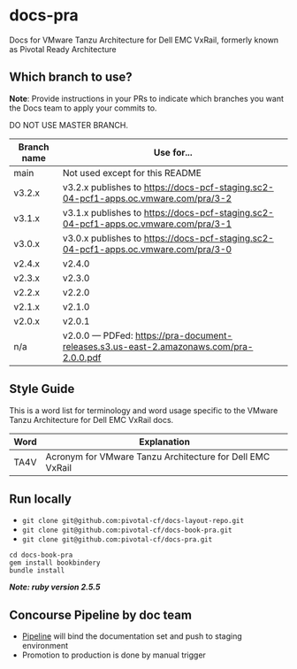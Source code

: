 docs-pra
==========

Docs for VMware Tanzu Architecture for Dell EMC VxRail, formerly known as Pivotal Ready Architecture 

## Which branch to use?

**Note**: Provide instructions in your PRs to indicate which branches you want the Docs team to apply your commits to.

DO NOT USE MASTER BRANCH.

| Branch name | Use for... |
|-------------| -------|
| main        | Not used except for this README |
| v3.2.x      | v3.2.x publishes to https://docs-pcf-staging.sc2-04-pcf1-apps.oc.vmware.com/pra/3-2 |
| v3.1.x      | v3.1.x publishes to https://docs-pcf-staging.sc2-04-pcf1-apps.oc.vmware.com/pra/3-1 |
| v3.0.x      | v3.0.x publishes to https://docs-pcf-staging.sc2-04-pcf1-apps.oc.vmware.com/pra/3-0 |
| v2.4.x      | v2.4.0 |
| v2.3.x      | v2.3.0 |
| v2.2.x      | v2.2.0 |
| v2.1.x      | v2.1.0 |
| v2.0.x      | v2.0.1 |
| n/a         | v2.0.0 — PDFed: https://pra-document-releases.s3.us-east-2.amazonaws.com/pra-2.0.0.pdf |

## Style Guide

This is a word list for terminology and word usage specific to the VMware Tanzu Architecture for Dell EMC VxRail docs.

| Word | Explanation |
|------|-------------|
| TA4V | Acronym for VMware Tanzu Architecture for Dell EMC VxRail |


## Run locally

* ```git clone git@github.com:pivotal-cf/docs-layout-repo.git```
* ```git clone git@github.com:pivotal-cf/docs-book-pra.git```
* ```git clone git@github.com:pivotal-cf/docs-pra.git```

```
cd docs-book-pra
gem install bookbindery
bundle install
```

***Note: ruby version 2.5.5***  

## Concourse Pipeline by doc team

* [Pipeline](https://runway-ci.eng.vmware.com/teams/mapbu-docs/pipelines/pra) will bind the documentation set and push to staging environment
* Promotion to production is done by manual trigger
    
